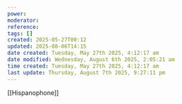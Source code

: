 ```yaml
---
power: 
moderator: 
reference: 
tags: []
created: 2025-05-27T00:12
updated: 2025-08-06T14:15
date created: Tuesday, May 27th 2025, 4:12:17 am
date modified: Wednesday, August 6th 2025, 2:05:21 am
time created: Tuesday, May 27th 2025, 4:12:17 am
last update: Thursday, August 7th 2025, 9:27:11 pm
---
```

[[Hispanophone]]
